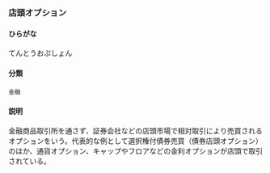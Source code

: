 <div style="display:none;">

## [あ行](securities-terms?id=あ行)
## [か行](securities-terms?id=か行)
## [さ行](securities-terms?id=さ行)
## [た行](securities-terms?id=た行)

</div>

### 店頭オプション

#### ひらがな

てんとうおぷしょん

#### 分類

`金融`

#### 説明

金融商品取引所を通さず、証券会社などの店頭市場で相対取引により売買されるオプションをいう。代表的な例として選択権付債券売買（債券店頭オプション）のほか、通貨オプション、キャップやフロアなどの金利オプションが店頭で取引されている。

<div style="display:none;">

## [な行](securities-terms?id=な行)
## [は行](securities-terms?id=は行)
## [ま行](securities-terms?id=ま行)
## [や行](securities-terms?id=や行)
## [ら行](securities-terms?id=ら行)
## [わ行](securities-terms?id=わ行)
## [英数字・記号](securities-terms?id=英数字・記号)

</div>

